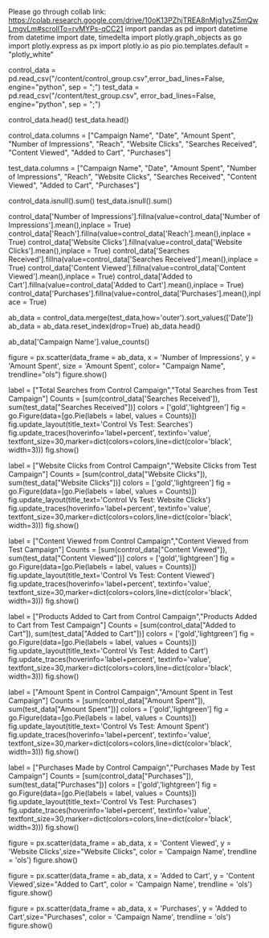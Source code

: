 Please go through collab link: https://colab.research.google.com/drive/10oK13PZhjTREA8nMjg1ysZ5mQwLmgvLm#scrollTo=rvMYPs-qCC21
import pandas as pd
import datetime
from datetime import date, timedelta
import plotly.graph_objects as go
import plotly.express as px
import plotly.io as pio
pio.templates.default = "plotly_white"

control_data = pd.read_csv("/content/control_group.csv",error_bad_lines=False, engine="python", sep = ";")
test_data = pd.read_csv("/content/test_group.csv", error_bad_lines=False, engine="python", sep = ";")

control_data.head()
test_data.head()

control_data.columns = ["Campaign Name", "Date", "Amount Spent", 
                        "Number of Impressions", "Reach", "Website Clicks", 
                        "Searches Received", "Content Viewed", "Added to Cart",
                        "Purchases"]

test_data.columns = ["Campaign Name", "Date", "Amount Spent", 
                        "Number of Impressions", "Reach", "Website Clicks", 
                        "Searches Received", "Content Viewed", "Added to Cart",
                        "Purchases"]

control_data.isnull().sum()
test_data.isnull().sum()

control_data['Number of Impressions'].fillna(value=control_data['Number of Impressions'].mean(),inplace = True)
control_data['Reach'].fillna(value=control_data['Reach'].mean(),inplace = True)
control_data['Website Clicks'].fillna(value=control_data['Website Clicks'].mean(),inplace = True)
control_data['Searches Received'].fillna(value=control_data['Searches Received'].mean(),inplace = True)
control_data['Content Viewed'].fillna(value=control_data['Content Viewed'].mean(),inplace = True)
control_data['Added to Cart'].fillna(value=control_data['Added to Cart'].mean(),inplace = True)
control_data['Purchases'].fillna(value=control_data['Purchases'].mean(),inplace = True)

ab_data = control_data.merge(test_data,how='outer').sort_values(['Date'])
ab_data = ab_data.reset_index(drop=True)
ab_data.head()

ab_data['Campaign Name'].value_counts()

figure = px.scatter(data_frame = ab_data, x = 'Number of Impressions', y = 'Amount Spent', size = 'Amount Spent', color= "Campaign Name", trendline="ols")
figure.show()

label = ["Total Searches from Control Campaign","Total Searches from Test Campaign"]
Counts = [sum(control_data['Searches Received']),
          sum(test_data["Searches Received"])]
colors = ['gold','lightgreen']
fig = go.Figure(data=[go.Pie(labels = label, values = Counts)])
fig.update_layout(title_text='Control Vs Test: Searches')
fig.update_traces(hoverinfo='label+percent', textinfo='value', textfont_size=30,marker=dict(colors=colors,line=dict(color='black', width=3)))
fig.show()

label = ["Website Clicks from Control Campaign","Website Clicks from Test Campaign"]
Counts = [sum(control_data["Website Clicks"]),
          sum(test_data["Website Clicks"])]
colors = ['gold','lightgreen']
fig = go.Figure(data=[go.Pie(labels = label, values = Counts)])
fig.update_layout(title_text='Control Vs Test: Website Clicks')
fig.update_traces(hoverinfo='label+percent', textinfo='value', textfont_size=30,marker=dict(colors=colors,line=dict(color='black', width=3)))
fig.show()

label = ["Content Viewed from Control Campaign","Content Viewed from Test Campaign"]
Counts = [sum(control_data["Content Viewed"]),
          sum(test_data["Content Viewed"])]
colors = ['gold','lightgreen']
fig = go.Figure(data=[go.Pie(labels = label, values = Counts)])
fig.update_layout(title_text='Control Vs Test: Content Viewed')
fig.update_traces(hoverinfo='label+percent', textinfo='value', textfont_size=30,marker=dict(colors=colors,line=dict(color='black', width=3)))
fig.show()

label = ["Products Added to Cart from Control Campaign","Products Added to Cart from Test Campaign"]
Counts = [sum(control_data["Added to Cart"]),
          sum(test_data["Added to Cart"])]
colors = ['gold','lightgreen']
fig = go.Figure(data=[go.Pie(labels = label, values = Counts)])
fig.update_layout(title_text='Control Vs Test: Added to Cart')
fig.update_traces(hoverinfo='label+percent', textinfo='value', textfont_size=30,marker=dict(colors=colors,line=dict(color='black', width=3)))
fig.show()

label = ["Amount Spent in Control Campaign","Amount Spent in Test Campaign"]
Counts = [sum(control_data["Amount Spent"]),
          sum(test_data["Amount Spent"])]
colors = ['gold','lightgreen']
fig = go.Figure(data=[go.Pie(labels = label, values = Counts)])
fig.update_layout(title_text='Control Vs Test: Amount Spent')
fig.update_traces(hoverinfo='label+percent', textinfo='value', textfont_size=30,marker=dict(colors=colors,line=dict(color='black', width=3)))
fig.show()

label = ["Purchases Made by Control Campaign","Purchases Made by Test Campaign"]
Counts = [sum(control_data["Purchases"]),
          sum(test_data["Purchases"])]
colors = ['gold','lightgreen']
fig = go.Figure(data=[go.Pie(labels = label, values = Counts)])
fig.update_layout(title_text='Control Vs Test: Purchases')
fig.update_traces(hoverinfo='label+percent', textinfo='value', textfont_size=30,marker=dict(colors=colors,line=dict(color='black', width=3)))
fig.show()

figure = px.scatter(data_frame = ab_data, x = 'Content Viewed', y = 'Website Clicks',size="Website Clicks", color = 'Campaign Name', trendline = 'ols')
figure.show()

figure = px.scatter(data_frame = ab_data, x = 'Added to Cart', y = 'Content Viewed',size="Added to Cart", color = 'Campaign Name', trendline = 'ols')
figure.show()

figure = px.scatter(data_frame = ab_data, x = 'Purchases', y = 'Added to Cart',size="Purchases", color = 'Campaign Name', trendline = 'ols')
figure.show()
